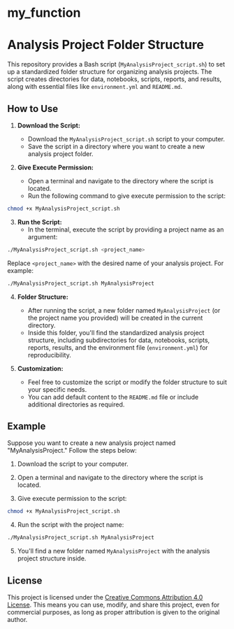# my_function


# Analysis Project Folder Structure

This repository provides a Bash script (`MyAnalysisProject_script.sh`) to set up a standardized folder structure for organizing analysis projects. The script creates directories for data, notebooks, scripts, reports, and results, along with essential files like `environment.yml` and `README.md`.

## How to Use

1. **Download the Script:**
   - Download the `MyAnalysisProject_script.sh` script to your computer.
   - Save the script in a directory where you want to create a new analysis project folder.

2. **Give Execute Permission:**
   - Open a terminal and navigate to the directory where the script is located.
   - Run the following command to give execute permission to the script:

```bash
chmod +x MyAnalysisProject_script.sh
```

3. **Run the Script:**
   - In the terminal, execute the script by providing a project name as an argument:

```bash
./MyAnalysisProject_script.sh <project_name>
```

Replace `<project_name>` with the desired name of your analysis project. For example:

```bash
./MyAnalysisProject_script.sh MyAnalysisProject
```

4. **Folder Structure:**
   - After running the script, a new folder named `MyAnalysisProject` (or the project name you provided) will be created in the current directory.
   - Inside this folder, you'll find the standardized analysis project structure, including subdirectories for data, notebooks, scripts, reports, results, and the environment file (`environment.yml`) for reproducibility.

5. **Customization:**
   - Feel free to customize the script or modify the folder structure to suit your specific needs.
   - You can add default content to the `README.md` file or include additional directories as required.

## Example

Suppose you want to create a new analysis project named "MyAnalysisProject." Follow the steps below:

1. Download the script to your computer.

2. Open a terminal and navigate to the directory where the script is located.

3. Give execute permission to the script:

```bash
chmod +x MyAnalysisProject_script.sh
```

4. Run the script with the project name:

```bash
./MyAnalysisProject_script.sh MyAnalysisProject
```

5. You'll find a new folder named `MyAnalysisProject` with the analysis project structure inside.

## License

This project is licensed under the [Creative Commons Attribution 4.0 License](https://creativecommons.org/licenses/by/4.0/). This means you can use, modify, and share this project, even for commercial purposes, as long as proper attribution is given to the original author.


